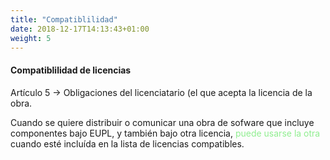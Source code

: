 ```yaml
---
title: "Compatiblilidad"
date: 2018-12-17T14:13:43+01:00
weight: 5
---
```



<h4><span class="thi">Compatiblilidad</span> de licencias</h4>
<p>
<span class="art">Artículo 5 &rarr;</span> Obligaciones del licenciatario (el que acepta la licencia de la obra.</p>
<p>Cuando se quiere distribuir o comunicar una obra de sofware que incluye componentes bajo EUPL, y también bajo otra licencia, <span style="color: lightgreen">puede usarse la otra</span> cuando esté incluı́da en la lista de licencias compatibles.
</p>

